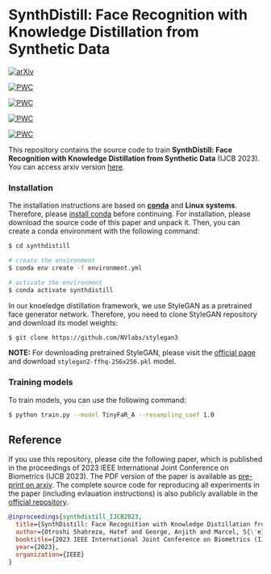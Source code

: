 # SynthDistill: Face Recognition with Knowledge Distillation from Synthetic Data

[![arXiv](https://img.shields.io/badge/cs.CV-arXiv%3A2308.14852-009d81.svg)](https://arxiv.org/abs/2308.14852)


	
[![PWC](https://img.shields.io/endpoint.svg?url=https://paperswithcode.com/badge/synthdistill-face-recognition-with-knowledge/synthetic-face-recognition-on-agedb-30)](https://paperswithcode.com/sota/synthetic-face-recognition-on-agedb-30?p=synthdistill-face-recognition-with-knowledge)
	
[![PWC](https://img.shields.io/endpoint.svg?url=https://paperswithcode.com/badge/synthdistill-face-recognition-with-knowledge/synthetic-face-recognition-on-cfp-fp)](https://paperswithcode.com/sota/synthetic-face-recognition-on-cfp-fp?p=synthdistill-face-recognition-with-knowledge)
	
[![PWC](https://img.shields.io/endpoint.svg?url=https://paperswithcode.com/badge/synthdistill-face-recognition-with-knowledge/synthetic-face-recognition-on-cplfw)](https://paperswithcode.com/sota/synthetic-face-recognition-on-cplfw?p=synthdistill-face-recognition-with-knowledge)
	
[![PWC](https://img.shields.io/endpoint.svg?url=https://paperswithcode.com/badge/synthdistill-face-recognition-with-knowledge/synthetic-face-recognition-on-lfw)](https://paperswithcode.com/sota/synthetic-face-recognition-on-lfw?p=synthdistill-face-recognition-with-knowledge)

This repository contains the source code to train **SynthDistill: Face Recognition with Knowledge Distillation from Synthetic Data** (IJCB 2023). You can access arxiv version [here](https://arxiv.org/pdf/2308.14852.pdf).

### Installation
The installation instructions are based on [**conda**](https://conda.io/) and **Linux systems**. Therefore, please [install conda](https://conda.io/docs/install/quick.html#linux-miniconda-install) before continuing.
For installation, please download the source code of this paper and unpack it. Then, you can create a conda
environment with the following command:

```sh
$ cd synthdistill

# create the environment
$ conda env create -f environment.yml

# activate the environment
$ conda activate synthdistill  
```

In our knoeledge distillation framework, we use StyleGAN as a pretrained face generator network. Therefore, you need to clone StyleGAN repository and download its model weights:
```sh
$ git clone https://github.com/NVlabs/stylegan3
```

**NOTE:** For downloading pretrained StyleGAN, please visit the [official page](https://catalog.ngc.nvidia.com/orgs/nvidia/teams/research/models/stylegan2/files) and download `stylegan2-ffhq-256x256.pkl` model.

### Training models
To train models, you can use the following command:
```sh
$ python train.py --model TinyFaR_A --resampling_coef 1.0
```


## Reference
If you use this repository, please cite the following paper, which is published in the proceedings of 2023 IEEE International Joint Conference on Biometrics (IJCB 2023). The PDF version of the paper is available as [pre-print on arxiv](https://arxiv.org/pdf/2308.14852.pdf). The complete source code for reproducing all experiments in the paper (including evlauation instructions) is also publicly available in the [official repository](https://gitlab.idiap.ch/bob/bob.paper.ijcb2023_synthdistill).


```bibtex
@inproceedings{synthdistill_IJCB2023,
  title={SynthDistill: Face Recognition with Knowledge Distillation from Synthetic Data},
  author={Otroshi Shahreza, Hatef and George, Anjith and Marcel, S{\'e}bastien},
  booktitle={2023 IEEE International Joint Conference on Biometrics (IJCB)},
  year={2023},
  organization={IEEE}
}
```